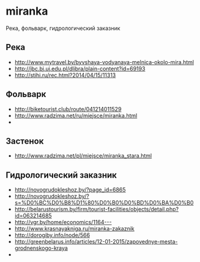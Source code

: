 # miranka

Река, фольварк, гидрологический заказник

## Река

* http://www.mytravel.by/byvshaya-vodyanaya-melnica-okolo-mira.html
* http://jbc.bj.uj.edu.pl/dlibra/plain-content?id=69193
* http://stihi.ru/rec.html?2014/04/15/11313

## Фольварк

* http://biketourist.club/route/041214011529
* http://www.radzima.net/ru/miejsce/miranka.html
* 

## Застенок

* http://www.radzima.net/pl/miejsce/miranka_stara.html

## Гидрологический заказник

* http://novogrudokleshoz.by/?page_id=6865
* http://novogrudokleshoz.by/?s=%D0%BC%D0%B8%D1%80%D0%B0%D0%BD%D0%BA%D0%B0
* http://belarustourism.by/firm/tourist-facilities/objects/detail.php?id=063214685
* http://vgr.by/home/economics/1164---
* http://www.krasnayakniga.ru/miranka-zakaznik
* http://dorogiby.info/node/566
* http://greenbelarus.info/articles/12-01-2015/zapovednye-mesta-grodnenskogo-kraya
* 
